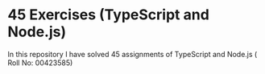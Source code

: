 # 45 Exercises (TypeScript and Node.js)
 In this repository I have solved 45 assignments of TypeScript and Node.js ( Roll No: 00423585)
